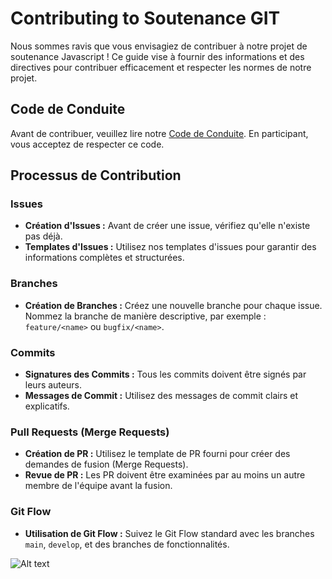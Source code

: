 # Contributing to Soutenance GIT

Nous sommes ravis que vous envisagiez de contribuer à notre projet de soutenance Javascript ! Ce guide vise à fournir des informations et des directives pour contribuer efficacement et respecter les normes de notre projet.

## Code de Conduite

Avant de contribuer, veuillez lire notre [Code de Conduite](lien_vers_le_code_de_conduite). En participant, vous acceptez de respecter ce code.

## Processus de Contribution

### Issues

- **Création d'Issues :** Avant de créer une issue, vérifiez qu'elle n'existe pas déjà.
- **Templates d'Issues :** Utilisez nos templates d'issues pour garantir des informations complètes et structurées.

### Branches

- **Création de Branches :** Créez une nouvelle branche pour chaque issue. Nommez la branche de manière descriptive, par exemple : `feature/<name>` ou `bugfix/<name>`.

### Commits

- **Signatures des Commits :** Tous les commits doivent être signés par leurs auteurs.
- **Messages de Commit :** Utilisez des messages de commit clairs et explicatifs.

### Pull Requests (Merge Requests)

- **Création de PR :** Utilisez le template de PR fourni pour créer des demandes de fusion (Merge Requests).
- **Revue de PR :** Les PR doivent être examinées par au moins un autre membre de l'équipe avant la fusion.

### Git Flow

- **Utilisation de Git Flow :** Suivez le Git Flow standard avec les branches `main`, `develop`, et des branches de fonctionnalités.

![Alt text](image.png)